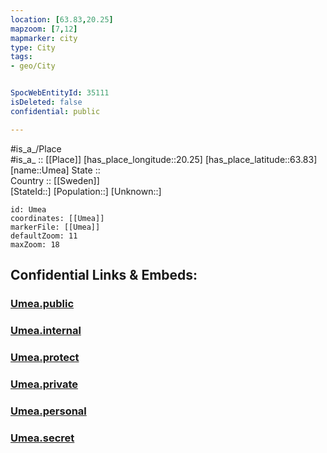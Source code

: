 ```yaml
---
location: [63.83,20.25] 
mapzoom: [7,12] 
mapmarker: city 
type: City
tags:
- geo/City


SpocWebEntityId: 35111
isDeleted: false
confidential: public

---
```

#is_a_/Place  
#is_a_ :: [[Place]] 
[has_place_longitude::20.25] 
[has_place_latitude::63.83] 
[name::Umea] 
State ::  
Country :: [[Sweden]]  
[StateId::] 
[Population::] 
[Unknown::] 


```leaflet
id: Umea
coordinates: [[Umea]] 
markerFile: [[Umea]] 
defaultZoom: 11 
maxZoom: 18
```


## Confidential Links & Embeds: 

### [Umea.public](/_public/\Earth\Continent\Europe\Europe~North\Sweden\Provinces~Sweden\Västerbotten\CityUmea.public.md) 

### [Umea.internal](/_internal/\Earth\Continent\Europe\Europe~North\Sweden\Provinces~Sweden\Västerbotten\CityUmea.internal.md) 

### [Umea.protect](/_protect/\Earth\Continent\Europe\Europe~North\Sweden\Provinces~Sweden\Västerbotten\CityUmea.protect.md) 

### [Umea.private](/_private/\Earth\Continent\Europe\Europe~North\Sweden\Provinces~Sweden\Västerbotten\CityUmea.private.md) 

### [Umea.personal](/_personal/\Earth\Continent\Europe\Europe~North\Sweden\Provinces~Sweden\Västerbotten\CityUmea.personal.md) 

### [Umea.secret](/_secret/\Earth\Continent\Europe\Europe~North\Sweden\Provinces~Sweden\Västerbotten\CityUmea.secret.md)

